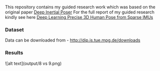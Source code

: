 
This repository contains my guided research work which was based on the original paper [Deep Inertial Poser](http://dip.is.tuebingen.mpg.de/assets/dip.pdf)
For the full report of my guided research kindly see here [Deep Learning Precise 3D Human Pose from Sparse IMUs](Reports/GR_report.pdf)

### Dataset
Data can be downloaded from - http://dip.is.tue.mpg.de/downloads
### Results
![alt text](output/8 vs 9.png)



